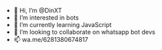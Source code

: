 - 👋 Hi, I’m @DinXT
- 👀 I’m interested in bots
- 🌱 I’m currently learning JavaScript
- 💞️ I’m looking to collaborate on whatsapp bot devs
- 📫 wa.me/6281380674817

<!---
DinXT/DinXT is a ✨ special ✨ repository because its `README.md` (this file) appears on your GitHub profile.
You can click the Preview link to take a look at your changes.
--->
